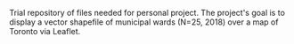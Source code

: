 Trial repository of files needed for personal project.
The project's goal is to display a vector shapefile of municipal wards (N=25, 2018) over a map of Toronto via Leaflet.
